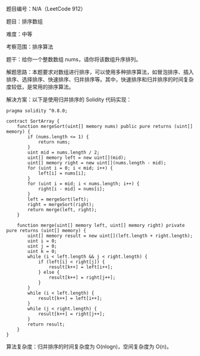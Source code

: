 题目编号：N/A（LeetCode 912）

题目：排序数组

难度：中等

考察范围：排序算法

题干：给你一个整数数组 nums，请你将该数组升序排列。

解题思路：本题要求对数组进行排序，可以使用多种排序算法，如冒泡排序、插入排序、选择排序、快速排序、归并排序等。其中，快速排序和归并排序的时间复杂度较低，是常用的排序算法。

解决方案：以下是使用归并排序的 Solidity 代码实现：

```
pragma solidity ^0.8.0;

contract SortArray {
    function mergeSort(uint[] memory nums) public pure returns (uint[] memory) {
        if (nums.length <= 1) {
            return nums;
        }
        uint mid = nums.length / 2;
        uint[] memory left = new uint[](mid);
        uint[] memory right = new uint[](nums.length - mid);
        for (uint i = 0; i < mid; i++) {
            left[i] = nums[i];
        }
        for (uint i = mid; i < nums.length; i++) {
            right[i - mid] = nums[i];
        }
        left = mergeSort(left);
        right = mergeSort(right);
        return merge(left, right);
    }
    
    function merge(uint[] memory left, uint[] memory right) private pure returns (uint[] memory) {
        uint[] memory result = new uint[](left.length + right.length);
        uint i = 0;
        uint j = 0;
        uint k = 0;
        while (i < left.length && j < right.length) {
            if (left[i] < right[j]) {
                result[k++] = left[i++];
            } else {
                result[k++] = right[j++];
            }
        }
        while (i < left.length) {
            result[k++] = left[i++];
        }
        while (j < right.length) {
            result[k++] = right[j++];
        }
        return result;
    }
}
```

算法复杂度：归并排序的时间复杂度为 O(nlogn)，空间复杂度为 O(n)。